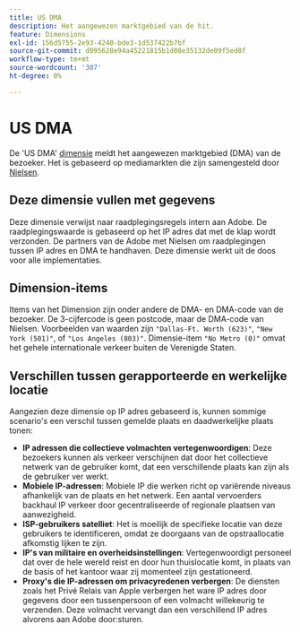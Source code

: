 ```yaml
---
title: US DMA
description: Het aangewezen marktgebied van de hit.
feature: Dimensions
exl-id: 156d5755-2e93-4240-bde3-1d537422b7bf
source-git-commit: d095628e94a45221815b1d08e35132de09f5ed8f
workflow-type: tm+mt
source-wordcount: '307'
ht-degree: 0%

---
```


# US DMA

De &#39;US DMA&#39; [dimensie](overview.md) meldt het aangewezen marktgebied (DMA) van de bezoeker. Het is gebaseerd op mediamarkten die zijn samengesteld door [Nielsen](https://markets.nielsen.com/us/en/contact-us/intl-campaigns/dma-maps/).

## Deze dimensie vullen met gegevens

Deze dimensie verwijst naar raadplegingsregels intern aan Adobe. De raadplegingswaarde is gebaseerd op het IP adres dat met de klap wordt verzonden. De partners van de Adobe met Nielsen om raadplegingen tussen IP adres en DMA te handhaven. Deze dimensie werkt uit de doos voor alle implementaties.

## Dimension-items

Items van het Dimension zijn onder andere de DMA- en DMA-code van de bezoeker. De 3-cijfercode is geen postcode, maar de DMA-code van Nielsen. Voorbeelden van waarden zijn `"Dallas-Ft. Worth (623)"`, `"New York (501)"`, of `"Los Angeles (803)"`. Dimensie-item `"No Metro (0)"` omvat het gehele internationale verkeer buiten de Verenigde Staten.

## Verschillen tussen gerapporteerde en werkelijke locatie

Aangezien deze dimensie op IP adres gebaseerd is, kunnen sommige scenario&#39;s een verschil tussen gemelde plaats en daadwerkelijke plaats tonen:

* **IP adressen die collectieve volmachten vertegenwoordigen**: Deze bezoekers kunnen als verkeer verschijnen dat door het collectieve netwerk van de gebruiker komt, dat een verschillende plaats kan zijn als de gebruiker ver werkt.
* **Mobiele IP-adressen**: Mobiele IP die werken richt op variërende niveaus afhankelijk van de plaats en het netwerk. Een aantal vervoerders backhaul IP verkeer door gecentraliseerde of regionale plaatsen van aanwezigheid.
* **ISP-gebruikers satelliet**: Het is moeilijk de specifieke locatie van deze gebruikers te identificeren, omdat ze doorgaans van de opstraallocatie afkomstig lijken te zijn.
* **IP&#39;s van militaire en overheidsinstellingen**: Vertegenwoordigt personeel dat over de hele wereld reist en door hun thuislocatie komt, in plaats van de basis of het kantoor waar zij momenteel zijn gestationeerd.
* **Proxy&#39;s die IP-adressen om privacyredenen verbergen**: De diensten zoals het Privé Relais van Apple verbergen het ware IP adres door gegevens door een tussenpersoon of een volmacht willekeurig te verzenden. Deze volmacht vervangt dan een verschillend IP adres alvorens aan Adobe door:sturen.
